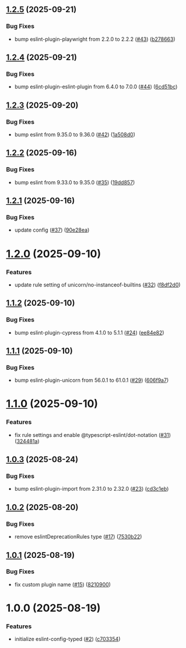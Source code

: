 ## [1.2.5](https://github.com/noshiro-pf/eslint-config-typed/compare/v1.2.4...v1.2.5) (2025-09-21)

### Bug Fixes

- bump eslint-plugin-playwright from 2.2.0 to 2.2.2 ([#43](https://github.com/noshiro-pf/eslint-config-typed/issues/43)) ([b278663](https://github.com/noshiro-pf/eslint-config-typed/commit/b27866326915c7c079c4f894d771936de0556613))

## [1.2.4](https://github.com/noshiro-pf/eslint-config-typed/compare/v1.2.3...v1.2.4) (2025-09-21)

### Bug Fixes

- bump eslint-plugin-eslint-plugin from 6.4.0 to 7.0.0 ([#44](https://github.com/noshiro-pf/eslint-config-typed/issues/44)) ([6cd51bc](https://github.com/noshiro-pf/eslint-config-typed/commit/6cd51bcd69d5f153452f0ad1556cdc91eefb99cf))

## [1.2.3](https://github.com/noshiro-pf/eslint-config-typed/compare/v1.2.2...v1.2.3) (2025-09-20)

### Bug Fixes

- bump eslint from 9.35.0 to 9.36.0 ([#42](https://github.com/noshiro-pf/eslint-config-typed/issues/42)) ([1a508d0](https://github.com/noshiro-pf/eslint-config-typed/commit/1a508d038dbd1e5b96b1b57c6330966301a3de27))

## [1.2.2](https://github.com/noshiro-pf/eslint-config-typed/compare/v1.2.1...v1.2.2) (2025-09-16)

### Bug Fixes

- bump eslint from 9.33.0 to 9.35.0 ([#35](https://github.com/noshiro-pf/eslint-config-typed/issues/35)) ([19dd857](https://github.com/noshiro-pf/eslint-config-typed/commit/19dd85792823f2f11bfd657b0958a9cc3e7e5e1e))

## [1.2.1](https://github.com/noshiro-pf/eslint-config-typed/compare/v1.2.0...v1.2.1) (2025-09-16)

### Bug Fixes

- update config ([#37](https://github.com/noshiro-pf/eslint-config-typed/issues/37)) ([90e28ea](https://github.com/noshiro-pf/eslint-config-typed/commit/90e28eaabb60b0768047f03eb45931a1b38dfbf7))

# [1.2.0](https://github.com/noshiro-pf/eslint-config-typed/compare/v1.1.2...v1.2.0) (2025-09-10)

### Features

- update rule setting of unicorn/no-instanceof-builtins ([#32](https://github.com/noshiro-pf/eslint-config-typed/issues/32)) ([f8df2d0](https://github.com/noshiro-pf/eslint-config-typed/commit/f8df2d092d3eb11a0a64d9e204e4e8d22fa91552))

## [1.1.2](https://github.com/noshiro-pf/eslint-config-typed/compare/v1.1.1...v1.1.2) (2025-09-10)

### Bug Fixes

- bump eslint-plugin-cypress from 4.1.0 to 5.1.1 ([#24](https://github.com/noshiro-pf/eslint-config-typed/issues/24)) ([ee84e82](https://github.com/noshiro-pf/eslint-config-typed/commit/ee84e82214c24627f8c8880d9dd4df376e257b52))

## [1.1.1](https://github.com/noshiro-pf/eslint-config-typed/compare/v1.1.0...v1.1.1) (2025-09-10)

### Bug Fixes

- bump eslint-plugin-unicorn from 56.0.1 to 61.0.1 ([#29](https://github.com/noshiro-pf/eslint-config-typed/issues/29)) ([606f9a7](https://github.com/noshiro-pf/eslint-config-typed/commit/606f9a71ed2525a9fe614db932d1a75b099f7770))

# [1.1.0](https://github.com/noshiro-pf/eslint-config-typed/compare/v1.0.3...v1.1.0) (2025-09-10)

### Features

- fix rule settings and enable @typescript-eslint/dot-notation ([#31](https://github.com/noshiro-pf/eslint-config-typed/issues/31)) ([324481a](https://github.com/noshiro-pf/eslint-config-typed/commit/324481a55c9fa6ab4d0f7de6a919b6ec44a98eee))

## [1.0.3](https://github.com/noshiro-pf/eslint-config-typed/compare/v1.0.2...v1.0.3) (2025-08-24)

### Bug Fixes

- bump eslint-plugin-import from 2.31.0 to 2.32.0 ([#23](https://github.com/noshiro-pf/eslint-config-typed/issues/23)) ([cd3c1eb](https://github.com/noshiro-pf/eslint-config-typed/commit/cd3c1eb9e5ab3d33f4d43b263650a5d0ae994e19))

## [1.0.2](https://github.com/noshiro-pf/eslint-config-typed/compare/v1.0.1...v1.0.2) (2025-08-20)

### Bug Fixes

- remove eslintDeprecationRules type ([#17](https://github.com/noshiro-pf/eslint-config-typed/issues/17)) ([7530b22](https://github.com/noshiro-pf/eslint-config-typed/commit/7530b2213beba7cfa63b3e308e3cdef4833a8d7d))

## [1.0.1](https://github.com/noshiro-pf/eslint-config-typed/compare/v1.0.0...v1.0.1) (2025-08-19)

### Bug Fixes

- fix custom plugin name ([#15](https://github.com/noshiro-pf/eslint-config-typed/issues/15)) ([8210900](https://github.com/noshiro-pf/eslint-config-typed/commit/82109009c03191e96901a901fd06d3414b747f65))

# 1.0.0 (2025-08-19)

### Features

- initialize eslint-config-typed ([#2](https://github.com/noshiro-pf/eslint-config-typed/issues/2)) ([c703354](https://github.com/noshiro-pf/eslint-config-typed/commit/c703354e93a1c2579d55ec4ab30ab844f9c6485e))
